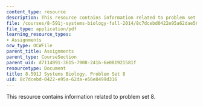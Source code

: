 ```yaml
---
content_type: resource
description: This resource contains information related to problem set 8.
file: /courses/8-591j-systems-biology-fall-2014/8c7dcebd0422e95a62dae56e8499d316_MIT8_591JF14_ProblemSet8.pdf
file_type: application/pdf
learning_resource_types:
- Assignments
ocw_type: OCWFile
parent_title: Assignments
parent_type: CourseSection
parent_uid: d7114091-3615-7908-241b-6e081921581f
resourcetype: Document
title: 8.591J Systems Biology, Problem Set 8
uid: 8c7dcebd-0422-e95a-62da-e56e8499d316
---
```

This resource contains information related to problem set 8.

